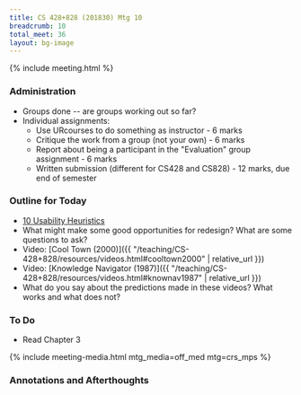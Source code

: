 ```yaml
---
title: CS 428+828 (201830) Mtg 10
breadcrumb: 10
total_meet: 36
layout: bg-image
---
```

{% include meeting.html %}

### Administration

* Groups done -- are groups working out so far?
* Individual assignments:
  * Use URcourses to do something as instructor - 6 marks
  * Critique the work from a group (not your own) - 6 marks
  * Report about being a participant in the "Evaluation" group assignment - 6 marks
  * Written submission (different for CS428 and CS828) - 12 marks, due end of semester

### Outline for Today

* [10 Usability Heuristics](https://www.nngroup.com/articles/ten-usability-heuristics/)
* What might make some good opportunities for redesign? What are some questions to ask?
* Video: [Cool Town (2000)]({{ "/teaching/CS-428+828/resources/videos.html#cooltown2000" | relative_url }})
* Video: [Knowledge Navigator (1987)]({{ "/teaching/CS-428+828/resources/videos.html#knownav1987" | relative_url }})
* What do you say about the predictions made in these videos? What works and what does not?

### To Do

* Read Chapter 3

{% include meeting-media.html mtg_media=off_med mtg=crs_mps %}

### Annotations and Afterthoughts
